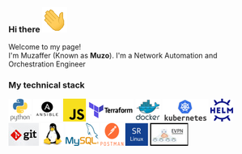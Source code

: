 ### Hi there  ![alt text](pics/waving_hand.gif)

<p>Welcome to my page! </br> I'm Muzaffer (Known as <b>Muzo</b>). I'm a Network Automation and Orchestration Engineer</p>

<h3>My technical stack</h3>

![alt text](pics/python.png)
![alt text](pics/ansible.png)
![alt text](pics/js.png)
![alt text](pics/terra.png)
![alt text](pics/docker.png)
![alt text](pics/kubernetes.png)
![alt text](pics/helm.png)
![alt text](pics/git.jpg)
![alt text](pics/linux.webp)
![alt text](pics/mysql.png)
![alt text](pics/postman.png)
![alt text](pics/srlinux.png)
![alt text](pics/evpn.jpg)



